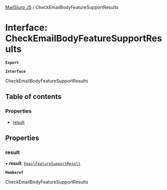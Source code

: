[MailSlurp JS](../README.md) / CheckEmailBodyFeatureSupportResults

# Interface: CheckEmailBodyFeatureSupportResults

**`Export`**

**`Interface`**

CheckEmailBodyFeatureSupportResults

## Table of contents

### Properties

- [result](CheckEmailBodyFeatureSupportResults.md#result)

## Properties

### result

• **result**: [`EmailFeatureSupportResult`](EmailFeatureSupportResult.md)

**`Memberof`**

CheckEmailBodyFeatureSupportResults
